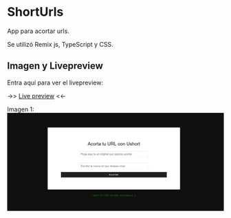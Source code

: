 # ShortUrls
App para acortar urls.

Se utilizó Remix js, TypeScript y CSS.

## Imagen y Livepreview
Entra aquí para ver el livepreview:

->> [Live preview](https://shorturls-production-fe26.up.railway.app/) <<-

Imagen 1:
![screenShot01](public/images/shorturl.png)

